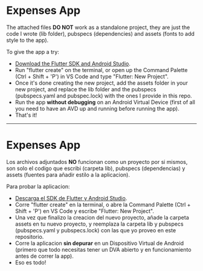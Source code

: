 # Expenses App
The attached files **DO NOT** work as a standalone project, they are just the code I wrote (lib folder), pubspecs (dependencies) and assets (fonts to add style to the app).  

To give the app a try:
-  [Download the Flutter SDK and Android Studio](https://docs.flutter.dev/get-started/install).
-  Run "flutter create" on the terminal, or open up the Command Palette (Ctrl + Shift + 'P') in VS Code and type "Flutter: New Project".
-  Once it's done creating the new project, add the assets folder in your new project, and replace the lib folder and the pubspecs (pubspecs.yaml and pubspec.lock) with the ones I provide in this repo.
-  Run the app **without debugging** on an Android Virtual Device (first of all you need to have an AVD up and running before running the app).
-  That's it!

---

# Expenses App
Los archivos adjuntados **NO** funcionan como un proyecto por si mismos, son solo el codigo que escribi (carpeta lib), pubspecs (dependencias) y assets (fuentes para añadir estilo a la aplicacion).

Para probar la aplicacion:
-  [Descarga el SDK de Flutter y Android Studio](https://docs.flutter.dev/get-started/install).
-  Corre "flutter create" en la terminal, o abre la Command Palette (Ctrl + Shift + 'P') en VS Code y escribe "Flutter: New Project".
-  Una vez que finalizo la creacion del nuevo proyecto, añade la carpeta assets en tu nuevo proyecto, y reemplaza la carpeta lib y pubspecs (pubspecs.yaml y pubspecs.lock) con las que yo proveo en este repositorio.
-  Corre la aplicacion **sin depurar** en un Dispositivo Virtual de Android (primero que todo necesitas tener un DVA abierto y en funcionamiento antes de correr la app).
-  Eso es todo!
